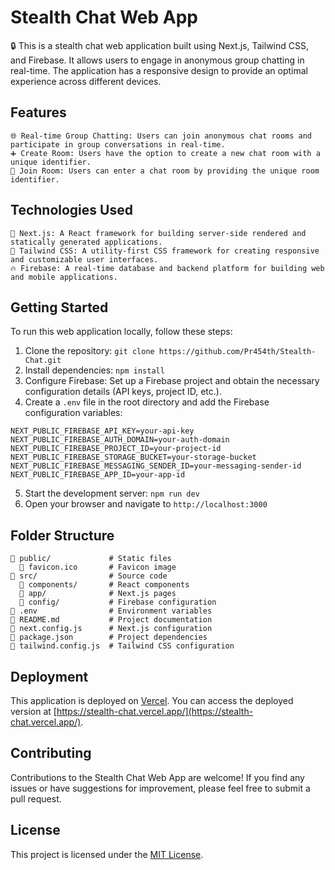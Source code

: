 # Stealth Chat Web App

🔒 This is a stealth chat web application built using Next.js, Tailwind CSS, and Firebase. It allows users to engage in anonymous group chatting in real-time. The application has a responsive design to provide an optimal experience across different devices.

## Features

```
🌐 Real-time Group Chatting: Users can join anonymous chat rooms and participate in group conversations in real-time.
➕ Create Room: Users have the option to create a new chat room with a unique identifier.
🚪 Join Room: Users can enter a chat room by providing the unique room identifier.
```

## Technologies Used

```
🔧 Next.js: A React framework for building server-side rendered and statically generated applications.
🎨 Tailwind CSS: A utility-first CSS framework for creating responsive and customizable user interfaces.
🔥 Firebase: A real-time database and backend platform for building web and mobile applications.
```

## Getting Started

To run this web application locally, follow these steps:

1. Clone the repository: `git clone https://github.com/Pr454th/Stealth-Chat.git`
2. Install dependencies: `npm install`
3. Configure Firebase: Set up a Firebase project and obtain the necessary configuration details (API keys, project ID, etc.).
4. Create a `.env` file in the root directory and add the Firebase configuration variables:

```
NEXT_PUBLIC_FIREBASE_API_KEY=your-api-key
NEXT_PUBLIC_FIREBASE_AUTH_DOMAIN=your-auth-domain
NEXT_PUBLIC_FIREBASE_PROJECT_ID=your-project-id
NEXT_PUBLIC_FIREBASE_STORAGE_BUCKET=your-storage-bucket
NEXT_PUBLIC_FIREBASE_MESSAGING_SENDER_ID=your-messaging-sender-id
NEXT_PUBLIC_FIREBASE_APP_ID=your-app-id
```

5. Start the development server: `npm run dev`
6. Open your browser and navigate to `http://localhost:3000`

## Folder Structure

```
📁 public/             # Static files
  📄 favicon.ico       # Favicon image
📁 src/                # Source code
  📁 components/       # React components
  📁 app/              # Next.js pages
  📁 config/           # Firebase configuration
📄 .env                # Environment variables
📄 README.md           # Project documentation
📄 next.config.js      # Next.js configuration
📄 package.json        # Project dependencies
📄 tailwind.config.js  # Tailwind CSS configuration
```

## Deployment

This application is deployed on [Vercel](https://vercel.com). You can access the deployed version at [https://stealth-chat.vercel.app/](https://stealth-chat.vercel.app/).

## Contributing

Contributions to the Stealth Chat Web App are welcome! If you find any issues or have suggestions for improvement, please feel free to submit a pull request.

## License

This project is licensed under the [MIT License](https://opensource.org/licenses/MIT).
